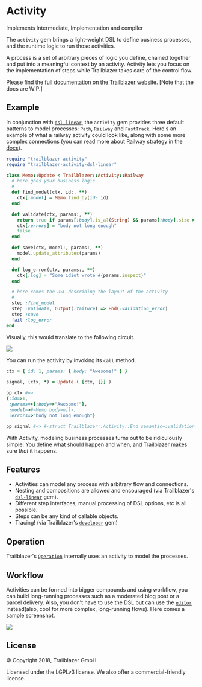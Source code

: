 # Activity

Implements Intermediate, Implementation and compiler

The `activity` gem brings a light-weight DSL to define business processes, and the runtime logic to run those activities.

A process is a set of arbitrary pieces of logic you define, chained together and put into a meaningful context by an activity. Activity lets you focus on the implementation of steps while Trailblazer takes care of the control flow.

Please find the [full documentation on the Trailblazer website](https://2019.trailblazer.to/2.1/docs/activity.html). [Note that the docs are WIP.]

## Example

In conjunction with [`dsl-linear`](https://github.com/trailblazer/trailblazer-activity-dsl-linear), the `activity` gem provides three default patterns to model processes: `Path`, `Railway` and `FastTrack`. Here's an example of what a railway activity could look like, along with some more complex connections (you can read more about Railway strategy in the [docs](https://2019.trailblazer.to/2.1/docs/activity.html#activity-strategy-railway)).

```ruby
require "trailblazer-activity"
require "trailblazer-activity-dsl-linear"

class Memo::Update < Trailblazer::Activity::Railway
  # here goes your business logic
  #
  def find_model(ctx, id:, **)
    ctx[:model] = Memo.find_by(id: id)
  end

  def validate(ctx, params:, **)
    return true if params[:body].is_a?(String) && params[:body].size > 10
    ctx[:errors] = "body not long enough"
    false
  end

  def save(ctx, model:, params:, **)
    model.update_attributes(params)
  end

  def log_error(ctx, params:, **)
    ctx[:log] = "Some idiot wrote #{params.inspect}"
  end

  # here comes the DSL describing the layout of the activity
  #
  step :find_model
  step :validate, Output(:failure) => End(:validation_error)
  step :save
  fail :log_error
end
```

Visually, this would translate to the following circuit.

<img src="http://trailblazer.to/images/2.1/activity-readme-example.png">

You can run the activity by invoking its `call` method.

```ruby
ctx = { id: 1, params: { body: "Awesome!" } }

signal, (ctx, *) = Update.( [ctx, {}] )

pp ctx #=>
{:id=>1,
 :params=>{:body=>"Awesome!"},
 :model=>#<Memo body=nil>,
 :errors=>"body not long enough"}

pp signal #=> #<struct Trailblazer::Activity::End semantic=:validation_error>
```

With Activity, modeling business processes turns out to be ridiculously simple: You define what should happen and when, and Trailblazer makes sure _that_ it happens.

## Features

* Activities can model any process with arbitrary flow and connections.
* Nesting and compositions are allowed and encouraged (via Trailblazer's [`dsl-linear`](https://github.com/trailblazer/trailblazer-activity-dsl-linear) gem).
* Different step interfaces, manual processing of DSL options, etc is all possible.
* Steps can be any kind of callable objects.
* Tracing! (via Trailblazer's [`developer`](https://github.com/trailblazer/trailblazer-developer) gem)

## Operation

Trailblazer's [`Operation`](https://2019.trailblazer.to/2.1/docs/operation.html#operation-overview) internally uses an activity to model the processes.

## Workflow
Activities can be formed into bigger compounds and using workflow, you can build long-running processes such as a moderated blog post or a parcel delivery. Also, you don't have to use the DSL but can use the [`editor`](https://2019.trailblazer.to/2.1/docs/pro.html#pro-editor) instead(also, cool for more complex, long-running flows). Here comes a sample screenshot.

<img src="http://2019.trailblazer.to/2.1/dist/img/flow.png">

## License

© Copyright 2018, Trailblazer GmbH

Licensed under the LGPLv3 license. We also offer a commercial-friendly license.
